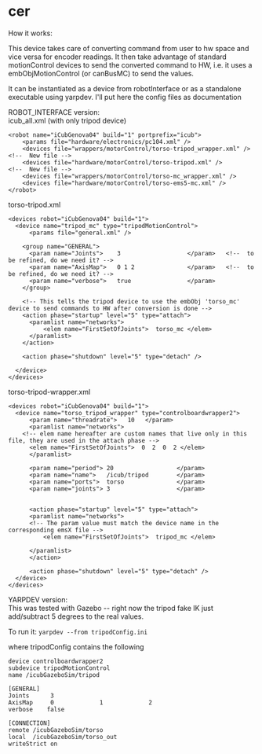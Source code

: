 # cer

How it works:

This device takes care of converting command from user to hw space and vice versa for encoder readings. It then take advantage of standard motionControl devices to send the converted command to HW, i.e. it uses a embObjMotionControl (or canBusMC) to send the values.

It can be instantiated as a device from robotInterface or as a standalone executable using yarpdev.
I'll put here the config files as documentation

ROBOT_INTERFACE version: <br>
icub_all.xml  (with only tripod device)

```
<robot name="iCubGenova04" build="1" portprefix="icub">
    <params file="hardware/electronics/pc104.xml" />
    <devices file="wrappers/motorControl/torso-tripod_wrapper.xml" />   <!--  New file -->
    <devices file="hardware/motorControl/torso-tripod.xml" />           <!--  New file -->
    <devices file="wrappers/motorControl/torso-mc_wrapper.xml" />
    <devices file="hardware/motorControl/torso-ems5-mc.xml" />
</robot>
```
torso-tripod.xml
```
<devices robot="iCubGenova04" build="1">
  <device name="tripod_mc" type="tripodMotionControl">
      <params file="general.xml" />

    <group name="GENERAL">
      <param name="Joints">    3                   </param>   <!--  to be refined, do we need it? -->
      <param name="AxisMap">   0 1 2               </param>   <!--  to be refined, do we need it? -->
      <param name="verbose">   true                </param>
    </group>

    <!-- This tells the tripod device to use the embObj 'torso_mc' device to send commands to HW after conversion is done -->
    <action phase="startup" level="5" type="attach">
      <paramlist name="networks">
          <elem name="FirstSetOfJoints">  torso_mc </elem>
      </paramlist>
    </action>

    <action phase="shutdown" level="5" type="detach" />

  </device>
</devices>
```

torso-tripod-wrapper.xml
```
<devices robot="iCubGenova04" build="1">
  <device name="torso_tripod_wrapper" type="controlboardwrapper2">
      <param name="threadrate">   10   </param>
      <paramlist name="networks">
	<!-- elem name hereafter are custom names that live only in this file, they are used in the attach phase -->
	  <elem name="FirstSetOfJoints">  0  2  0  2 </elem>
      </paramlist>

      <param name="period"> 20                  </param>
      <param name="name">   /icub/tripod        </param>
      <param name="ports">  torso               </param>
      <param name="joints"> 3                   </param>


      <action phase="startup" level="5" type="attach">
	  <paramlist name="networks">
	  <!-- The param value must match the device name in the corresponding emsX file -->
	      <elem name="FirstSetOfJoints">  tripod_mc </elem>

	  </paramlist>
      </action>

      <action phase="shutdown" level="5" type="detach" />
  </device>
</devices>
```

YARPDEV version: <br>
This was tested with Gazebo -- right now the tripod fake IK just add/subtract 5 degrees to the real values.

To run it:
 ``` yarpdev --from tripodConfig.ini ```

where tripodConfig contains the following

```
device controlboardwrapper2
subdevice tripodMotionControl
name /icubGazeboSim/tripod

[GENERAL]
Joints      3
AxisMap     0             1             2
verbose    false

[CONNECTION]
remote /icubGazeboSim/torso
local  /icubGazeboSim/torso_out
writeStrict on
```
